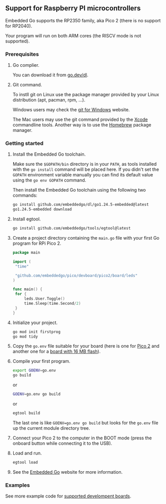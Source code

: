 ## Support for Raspberry PI microcontrollers

Embedded Go supports the RP2350 family, aka Pico 2 (there is no support for RP2040).

Your program will run on both ARM cores (the RISCV mode is not supported).

### Prerequisites

1. Go complier.

   You can download it from [go.dev/dl](https://go.dev/dl/).

2. Git command.

   To instll git on Linux use the package manager provided by your Linux distribution (apt, pacman, rpm, ...).

   Windows users may check the [git for Windows](https://gitforwindows.org/) website.

   The Mac users may use the git command provided by the [Xcode](https://developer.apple.com/xcode/) commandline tools. Another way is to use the [Homebrew](https://brew.sh/) package manager.

### Getting started

1. Install the Embedded Go toolchain.

   Make sure the `$GOPATH/bin` directory is in your `PATH`, as tools installed with the `go install` command will be placed here. If you didn't set the `GOPATH` environment variable manually you can find its default value using the `go env GOPATH` command.

   Then install the Embedded Go toolchain using the following two commands:

   ```sh
   go install github.com/embeddedgo/dl/go1.24.5-embedded@latest
   go1.24.5-embedded download
   ```

2. Install egtool.

   ```sh
   go install github.com/embeddedgo/tools/egtool@latest
   ```

3. Create a project directory containing the `main.go` file with your first Go program for RPi Pico 2.

   ```go
   package main

   import (
   	"time"

   	"github.com/embeddedgo/pico/devboard/pico2/board/leds"
   )

   func main() {
   	for {
   		leds.User.Toggle()
   		time.Sleep(time.Second/2)
   	}
   }
   ```

4. Initialize your project.

   ```sh
   go mod init firstprog
   go mod tidy
   ```

5. Copy the `go.env` file suitable for your board (here is one for [Pico 2](devboard/pico2/examples/go.env) and another one for a [board with 16 MB flash](devboard/weacta10/examples/go.env)).

6. Compile your first program.

   ```sh
   export GOENV=go.env
   go build
   ```

   or

   ```sh
   GOENV=go.env go build
   ```

   or

   ```sh
   egtool build
   ```

   The last one is like `GOENV=go.env go build` but looks for the `go.env` file up the current module directory tree.

7. Connect your Pico 2 to the computer in the BOOT mode (press the onboard button while connecting it to the USB).

8. Load and run.

   ```sh
   egtool load
   ```

9. See the [Embedded Go](https://embeddedgo.github.io/) website for more information.

### Examples

See more example code for [supported develompent boards](devboard).

